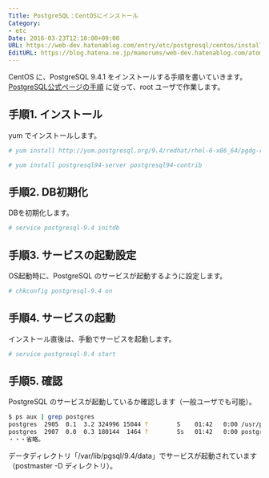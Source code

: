 ```yaml
---
Title: PostgreSQL：CentOSにインストール
Category:
- etc
Date: 2016-03-23T12:10:00+09:00
URL: https://web-dev.hatenablog.com/entry/etc/postgresql/centos/install
EditURL: https://blog.hatena.ne.jp/mamorums/web-dev.hatenablog.com/atom/entry/10328749687178926175
---
```


CentOS に、PostgreSQL 9.4.1 をインストールする手順を書いていきます。[PostgreSQL公式ページの手順](http://www.postgresql.org/download/linux/redhat/) に従って、root ユーザで作業します。


## 手順1. インストール
yum でインストールします。

```bash
# yum install http://yum.postgresql.org/9.4/redhat/rhel-6-x86_64/pgdg-redhat94-9.4-1.noarch.rpm
```

```bash
# yum install postgresql94-server postgresql94-contrib
```


## 手順2. DB初期化
DBを初期化します。

```bash
# service postgresql-9.4 initdb
```


## 手順3. サービスの起動設定
OS起動時に、PostgreSQL のサービスが起動するように設定します。

```bash
# chkconfig postgresql-9.4 on
```


## 手順4. サービスの起動
インストール直後は、手動でサービスを起動します。

```bash
# service postgresql-9.4 start
```


## 手順5. 確認
PostgreSQL のサービスが起動しているか確認します（一般ユーザでも可能）。

```bash
$ ps aux | grep postgres
postgres  2905  0.1  3.2 324996 15044 ?        S    01:42   0:00 /usr/pgsql-9.4/bin/postmaster -D /var/lib/pgsql/9.4/data
postgres  2907  0.0  0.3 180144  1464 ?        Ss   01:42   0:00 postgres: logger process
・・・省略。
```

データディレクトリ「/var/lib/pgsql/9.4/data」でサービスが起動されています（postmaster -D ディレクトリ）。
